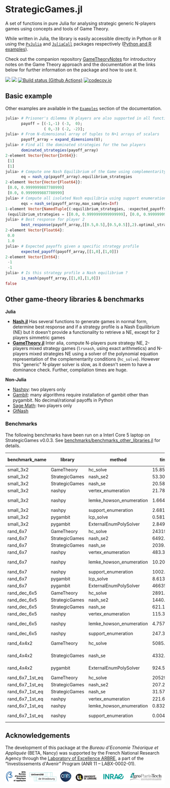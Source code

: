 # StrategicGames.jl

A set of functions in pure Julia for analysing strategic generic N-players games using concepts and tools of Game Theory.

While written in Julia, the library is easily accessible directly in Python or R using the [`PyJulia`](https://github.com/JuliaPy/pyjulia) and [`JuliaCall`](https://github.com/Non-Contradiction/JuliaCall) packages respectively ([Python and R examples](https://sylvaticus.github.io/StrategicGames.jl/dev/using_other_languages.html#using_other_languages)).

Check out the companion repository [GameTheoryNotes](https://github.com/sylvaticus/GameTheoryNotes) for introductory notes on the Game Theory approach and the documentation at the links below for further information on the package and how to use it.

[![](https://img.shields.io/badge/docs-stable-blue.svg)](https://sylvaticus.github.io/StrategicGames.jl/stable)
[![](https://img.shields.io/badge/docs-dev-blue.svg)](https://sylvaticus.github.io/StrategicGames.jl/dev)
[![Build status (Github Actions)](https://github.com/sylvaticus/StrategicGames.jl/workflows/CI/badge.svg)](https://github.com/sylvaticus/StrategicGames.jl/actions)
[![codecov.io](http://codecov.io/github/sylvaticus/StrategicGames.jl/coverage.svg?branch=main)](http://codecov.io/github/sylvaticus/StrategicGames.jl?branch=main)


## Basic example

Other examples are available in the [`Examples`](https://sylvaticus.github.io/StrategicGames.jl/dev/#examples) section of the documentation.

```julia
julia> # Prisoner's dilemma (N players are also supported in all functions)
       payoff = [(-1,-1) (-3,  0);
                 ( 0,-3) (-2, -2)];
julia> # From N-dimensional array of tuples to N+1 arrays of scalars    
       payoff_array = expand_dimensions(U);
julia> # Find all the dominated strategies for the two players
       dominated_strategies(payoff_array)
2-element Vector{Vector{Int64}}:
 [1]
 [1]
julia> # Compute one Nash Equilibrium of the Game using complementarity formulation
       eq = nash_cp(payoff_array).equilibrium_strategies
2-element Vector{Vector{Float64}}:
 [0.0, 0.9999999887780999]
 [0.0, 0.9999999887780999]
julia> # Compute all isolated Nash equilibria using support enumeration
       eqs = nash_se(payoff_array,max_samples=Inf)
1-element Vector{NamedTuple{(:equilibrium_strategies, :expected_payoffs, :supports), Tuple{Vector{Vector{Float64}}, Vector{Float64}, Vector{Vector{Int64}}}}}:
 (equilibrium_strategies = [[0.0, 0.9999999999999999], [0.0, 0.9999999999999999]], expected_payoffs = [-1.9999999999999678, -1.9999999999999678], supports = [[2], [2]])
julia> # Best response for player 2
       best_response(payoff_array,[[0.5,0.5],[0.5,0.5]],2).optimal_strategy
2-element Vector{Float64}:
 0.0
 1.0
julia> # Expected payoffs given a specific strategy profile
       expected_payoff(payoff_array,[[1,0],[1,0]])
2-element Vector{Int64}:
 -1
 -1
julia> # Is this strategy profile a Nash equilibrium ?
       is_nash(payoff_array,[[1,0],[1,0]]) 
false
```

## Other game-theory libraries & benchmarks

**Julia**
 - **[Nash.jl](https://github.com/KrainskiL/Nash.jl)** Has several functions to generate games in normal form, determine best response and if a strategy profile is a Nash Equilibrium (NE) but it doesn't provide a functionality to retrieve a NE, except for 2 players simmetric games
 - **[GameTheory.jl](https://github.com/QuantEcon/GameTheory.jl)** Inter alia, compute N-players pure strategy NE, 2-players mixed strategy games (`lrsnash`, using exact arithmetics) and N-players mixed strategies NE using a solver of the polynomial equation representation of the complementarity conditions (`hc_solve`). However this "generic" N-player solver is slow, as it doesn't seem to have a dominance check. Further, compilation times are huge.

**Non-Julia**
 - [Nashpy](https://github.com/drvinceknight/Nashpy): two players only
 - [Gambit](http://www.gambit-project.org/): many algorithms require installation of gambit other than pygambit. No decimal/rational payoffs in Python
 - [Sage Math](https://doc.sagemath.org/html/en/reference/game_theory/sage/game_theory/normal_form_game.html): two players only
 - [GtNash](https://forgemia.inra.fr/game-theory-tools-group/gtnash/-/tree/main/)

### Benchmarks
The following benchmarks have been run on a Interl Core 5 laptop on StrategicGames v0.0.3.
See [benchmarks/benchmarks_other_libraries.jl](/blob/main/benchmarks/benchmarks_other_libraries.jl) for details.

| benchmark_name | library | method | time (ms) | memory (MB) | alloc | n eqs | notes |
| ----- | ----- | ----- | ----- | ----- | ----- | ----- | ----- |
| small_3x2 | GameTheory | hc_solve | 15.850703 | 2.73949432373047 | 38255 | 3 |  |
| small_3x2 | StrategicGames | nash_se2 | 53.309995 | 1.28941345214844 | 27212 | 3 |  |
| small_3x2 | StrategicGames | nash_se | 20.585117 | 0.855712890625 | 17694 | 3 |  |
| small_3x2 | nashpy | vertex_enumeration | 21.789339 |  |  | 3 |  |
| small_3x2 | nashpy | lemke_howson_enumeration | 1.6642245 |  |  | 5 | repeated results |
| small_3x2 | nashpy | support_enumeration | 2.6816925 |  |  | 3 |  |
| small_3x2 | pygambit | lcp_solve | 0.58145 |  |  | 3 |  |
| small_3x2 | pygambit | ExternalEnumPolySolver | 2.849971 |  |  | 3 |  |
| rand_6x7 | GameTheory | hc_solve | 24319.041077 | 219.292503356934 | 6639449 | 1 |  |
| rand_6x7 | StrategicGames | nash_se2 | 6492.729969 | 183.924499511719 | 3519791 | 1 |  |
| rand_6x7 | StrategicGames | nash_se | 2039.13322 | 383.733200073242 | 7113996 | 1 |  |
| rand_6x7 | nashpy | vertex_enumeration | 483.3956685 |  |  | 1 |  |
| rand_6x7 | nashpy | lemke_howson_enumeration | 10.209924 |  |  | 13 | repeated results |
| rand_6x7 | nashpy | support_enumeration | 1002.632789 |  |  | 0 |  |
| rand_6x7 | pygambit | lcp_solve | 8.6134035 |  |  | 1 |  |
| rand_6x7 | pygambit | ExternalEnumPolySolver | 466356.137884 |  |  | 1 |  |
| rand_dec_6x5 | GameTheory | hc_solve | 2891.127174 | 12.3860321044922 | 129350 | 3 |  |
| rand_dec_6x5 | StrategicGames | nash_se2 | 1440.759078 | 48.3359832763672 | 936423 | 3 |  |
| rand_dec_6x5 | StrategicGames | nash_se | 621.126718 | 72.9645233154297 | 1383871 | 3 |  |
| rand_dec_6x5 | nashpy | vertex_enumeration | 115.396802 |  |  | 3 |  |
| rand_dec_6x5 | nashpy | lemke_howson_enumeration | 4.757534 |  |  | 11 | repeated results |
| rand_dec_6x5 | nashpy | support_enumeration | 247.327852 |  |  | 3 |  |
| rand_4x4x2 | GameTheory | hc_solve | 5085.485446 | 14.032585144043 | 163760 | 4 | 2 eq missing |
| rand_4x4x2 | StrategicGames | nash_se | 4332.1466 | 68.4856872558594 | 1243570 | 7 | 1 eq repeated |
| rand_4x4x2 | pygambit | ExternalEnumPolySolver | 924.560486 |  |  | 5 | 1 eq missed |
| rand_6x7_1st_eq | GameTheory | hc_solve | 20529.340606 | 193.500938415527 | 5212846 | 1 |  |
| rand_6x7_1st_eq | StrategicGames | nash_se2 | 207.214093 | 4.487548828125 | 86445 | 1 |  |
| rand_6x7_1st_eq | StrategicGames | nash_se | 31.575248 | 4.26963806152344 | 81730 | 1 |  |
| rand_6x7_1st_eq | nashpy | vertex_enumeration | 221.681001 |  |  | 1 |  |
| rand_6x7_1st_eq | nashpy | lemke_howson_enumeration | 0.832785 |  |  | 1 |  |
| rand_6x7_1st_eq | nashpy | support_enumeration | 0.00410225 |  |  | 0 | no eq reported |


## Acknowledgements

The development of this package at the _Bureau d'Economie Théorique et Appliquée_ (BETA, Nancy) was supported by the French National Research Agency through the [Laboratory of Excellence ARBRE](http://mycor.nancy.inra.fr/ARBRE/), a part of the “Investissements d'Avenir” Program (ANR 11 – LABX-0002-01).

[![BLogos](assets/logos_betaumr.png)](hhttp://www.beta-umr7522.fr/)
